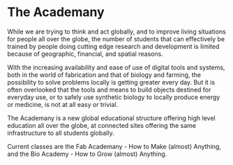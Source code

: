 # The Academany

While we are trying to think and act globally, and to improve living situations for people all over the globe, the number of students that can effectively be trained by people doing cutting edge research and development is limited because of geographic, financial, and spatial reasons.


With the increasing availability and ease of use of digital tools and systems, both in the world of fabrication and that of biology and farming, the possibility to solve problems locally is getting greater every day. But it is often overlooked that the tools and means to build objects destined for everyday use, or to safely use synthetic biology to locally produce energy or medicine, is not at all easy or trivial.


The Academany is a new global educational structure offering high level education all over the globe, at connected sites offering the same infrastructure to all students globally.

Current classes are the Fab Academany - How to Make (almost) Anything, and the Bio Academy - How to Grow (almost) Anything.
